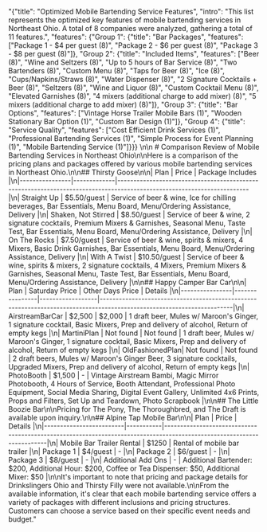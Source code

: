 "{\"title\": \"Optimized Mobile Bartending Service Features\", \"intro\": \"This list represents the optimized key features of mobile bartending services in Northeast Ohio. A total of 8 companies were analyzed, gathering a total of 11 features.\", \"features\": {\"Group 1\": {\"title\": \"Bar Packages\", \"features\": [\"Package 1 - $4 per guest (8)\", \"Package 2 - $6 per guest (8)\", \"Package 3 - $8 per guest (8)\"]}, \"Group 2\": {\"title\": \"Included Items\", \"features\": [\"Beer (8)\", \"Wine and Seltzers (8)\", \"Up to 5 hours of Bar Service (8)\", \"Two Bartenders (8)\", \"Custom Menu (8)\", \"Taps for Beer (8)\", \"Ice (8)\", \"Cups/Napkins/Straws (8)\", \"Water Dispenser (8)\", \"2 Signature Cocktails + Beer (8)\", \"Seltzers (8)\", \"Wine and Liquor (8)\", \"Custom Cocktail Menu (8)\", \"Elevated Garnishes (8)\", \"4 mixers (additional charge to add mixer) (8)\", \"5 mixers (additional charge to add mixer) (8)\"]}, \"Group 3\": {\"title\": \"Bar Options\", \"features\": [\"Vintage Horse Trailer Mobile Bars (1)\", \"Wooden Stationary Bar Option (1)\", \"Custom Bar Design (1)\"]}, \"Group 4\": {\"title\": \"Service Quality\", \"features\": [\"Cost Efficient Drink Services (1)\", \"Professional Bartending Services (1)\", \"Simple Process for Event Planning (1)\", \"Mobile Bartending Service (1)\"]}}} \n\n # Comparison Review of Mobile Bartending Services in Northeast Ohio\n\nHere is a comparison of the pricing plans and packages offered by various mobile bartending services in Northeast Ohio.\n\n## Thirsty Goose\n\n| Plan           | Price       | Package Includes                                                                                                      |\n|----------------|-------------|-----------------------------------------------------------------------------------------------------------------------|\n| Straight Up    | $5.50/guest | Service of beer & wine, Ice for chilling beverages, Bar Essentials, Menu Board, Menu/Ordering Assistance, Delivery   |\n| Shaken, Not Stirred | $8.50/guest | Service of beer & wine, 2 signature cocktails, Premium Mixers & Garnishes, Seasonal Menu, Taste Test, Bar Essentials, Menu Board, Menu/Ordering Assistance, Delivery |\n| On The Rocks   | $7.50/guest | Service of beer & wine, spirits & mixers, 4 Mixers, Basic Drink Garnishes, Bar Essentials, Menu Board, Menu/Ordering Assistance, Delivery |\n| With A Twist   | $10.50/guest | Service of beer & wine, spirits & mixers, 2 signature cocktails, 4 Mixers, Premium Mixers & Garnishes, Seasonal Menu, Taste Test, Bar Essentials, Menu Board, Menu/Ordering Assistance, Delivery |\n\n## Happy Camper Bar Car\n\n| Plan           | Saturday Price | Other Days Price | Details                                                                                                               |\n|----------------|----------------|------------------|-----------------------------------------------------------------------------------------------------------------------|\n| AirstreamBarCar | $2,500         | $2,000           | 1 draft beer, Mules w/ Maroon's Ginger, 1 signature cocktail, Basic Mixers, Prep and delivery of alcohol, Return of empty kegs |\n| MartiniPlan    | Not found      | Not found        | 1 draft beer, Mules w/ Maroon's Ginger, 1 signature cocktail, Basic Mixers, Prep and delivery of alcohol, Return of empty kegs |\n| OldFashionedPlan| Not found     | Not found        | 2 draft beers, Mules w/ Maroon's Ginger Beer, 3 signature cocktails, Upgraded Mixers, Prep and delivery of alcohol, Return of empty kegs |\n| PhotoBooth     | $1,500         | -                | Vintage Airstream Bambi, Magic Mirror Photobooth, 4 Hours of Service, Booth Attendant, Professional Photo Equipment, Social Media Sharing, Digital Event Gallery, Unlimited 4x6 Prints, Props and Filters, Set Up and Teardown, Photo Scrapbook |\n\n## The Little Boozie Bar\n\nPricing for The Pony, The Thoroughbred, and The Draft is available upon inquiry.\n\n## Alpine Tap Mobile Bar\n\n| Plan                    | Price     | Details                                                                                                               |\n|-------------------------|-----------|-----------------------------------------------------------------------------------------------------------------------|\n| Mobile Bar Trailer Rental | $1250   | Rental of mobile bar trailer                                                                                           |\n| Package 1               | $4/guest | -                                                                                                                     |\n| Package 2               | $6/guest | -                                                                                                                     |\n| Package 3               | $8/guest | -                                                                                                                     |\n| Additional Add Ons       | -         | Additional Bartender: $200, Additional Hour: $200, Coffee or Tea Dispenser: $50, Additional Mixer: $50               |\n\nIt's important to note that pricing and package details for Drinkslingers Ohio and Thirsty Filly were not available.\n\nFrom the available information, it's clear that each mobile bartending service offers a variety of packages with different inclusions and pricing structures. Customers can choose a service based on their specific event needs and budget."